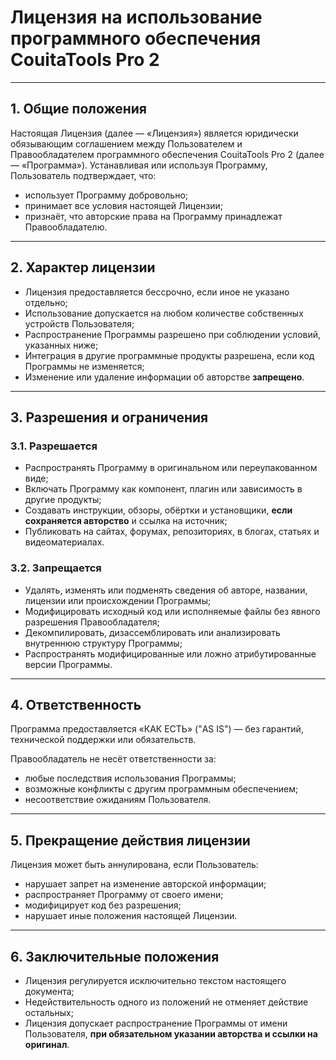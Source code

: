 # Лицензия на использование программного обеспечения CouitaTools Pro 2

---

## 1. Общие положения

Настоящая Лицензия (далее — «Лицензия») является юридически обязывающим соглашением между Пользователем и Правообладателем программного обеспечения CouitaTools Pro 2 (далее — «Программа»). Устанавливая или используя Программу, Пользователь подтверждает, что:

- использует Программу добровольно;
- принимает все условия настоящей Лицензии;
- признаёт, что авторские права на Программу принадлежат Правообладателю.

---

## 2. Характер лицензии

- Лицензия предоставляется бессрочно, если иное не указано отдельно;
- Использование допускается на любом количестве собственных устройств Пользователя;
- Распространение Программы разрешено при соблюдении условий, указанных ниже;
- Интеграция в другие программные продукты разрешена, если код Программы не изменяется;
- Изменение или удаление информации об авторстве **запрещено**.

---

## 3. Разрешения и ограничения

### 3.1. Разрешается

- Распространять Программу в оригинальном или переупакованном виде;
- Включать Программу как компонент, плагин или зависимость в другие продукты;
- Создавать инструкции, обзоры, обёртки и установщики, **если сохраняется авторство** и ссылка на источник;
- Публиковать на сайтах, форумах, репозиториях, в блогах, статьях и видеоматериалах.

### 3.2. Запрещается

- Удалять, изменять или подменять сведения об авторе, названии, лицензии или происхождении Программы;
- Модифицировать исходный код или исполняемые файлы без явного разрешения Правообладателя;
- Декомпилировать, дизассемблировать или анализировать внутреннюю структуру Программы;
- Распространять модифицированные или ложно атрибутированные версии Программы.

---

## 4. Ответственность

Программа предоставляется «КАК ЕСТЬ» ("AS IS") — без гарантий, технической поддержки или обязательств.

Правообладатель не несёт ответственности за:

- любые последствия использования Программы;
- возможные конфликты с другим программным обеспечением;
- несоответствие ожиданиям Пользователя.

---

## 5. Прекращение действия лицензии

Лицензия может быть аннулирована, если Пользователь:

- нарушает запрет на изменение авторской информации;
- распространяет Программу от своего имени;
- модифицирует код без разрешения;
- нарушает иные положения настоящей Лицензии.

---

## 6. Заключительные положения

- Лицензия регулируется исключительно текстом настоящего документа;
- Недействительность одного из положений не отменяет действие остальных;
- Лицензия допускает распространение Программы от имени Пользователя, **при обязательном указании авторства и ссылки на оригинал**.
